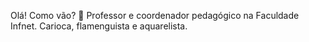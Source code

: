 Olá! Como vão? 👋
Professor e coordenador pedagógico na Faculdade Infnet.
Carioca, flamenguista e aquarelista.
